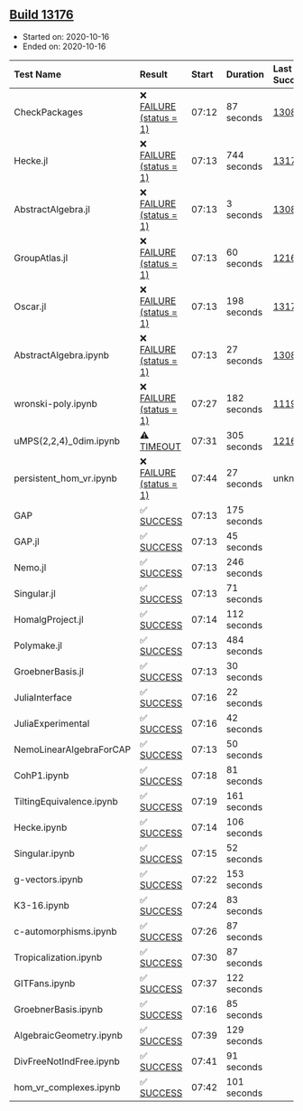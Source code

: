## [Build 13176](https://oscarci.mathematik.uni-kl.de/job/oscar/13176/)

* Started on: 2020-10-16
* Ended on: 2020-10-16

| Test Name    | Result | Start | Duration | Last Success | First Failure |
|:-------------|:-------|:------|:---------|:-------------|:--------------|
| CheckPackages | ❌ [FAILURE (status = 1)](https://oscarci.mathematik.uni-kl.de/job/oscar/13176/artifact/logs/build-13176/CheckPackages.log) | 07:12 | 87 seconds | [13085](https://oscarci.mathematik.uni-kl.de/job/oscar/13085/) | [13086](https://oscarci.mathematik.uni-kl.de/job/oscar/13086/) |
| Hecke.jl | ❌ [FAILURE (status = 1)](https://oscarci.mathematik.uni-kl.de/job/oscar/13176/artifact/logs/build-13176/Hecke.jl.log) | 07:13 | 744 seconds | [13175](https://oscarci.mathematik.uni-kl.de/job/oscar/13175/) | [13176](https://oscarci.mathematik.uni-kl.de/job/oscar/13176/) |
| AbstractAlgebra.jl | ❌ [FAILURE (status = 1)](https://oscarci.mathematik.uni-kl.de/job/oscar/13176/artifact/logs/build-13176/AbstractAlgebra.jl.log) | 07:13 | 3 seconds | [13085](https://oscarci.mathematik.uni-kl.de/job/oscar/13085/) | [13086](https://oscarci.mathematik.uni-kl.de/job/oscar/13086/) |
| GroupAtlas.jl | ❌ [FAILURE (status = 1)](https://oscarci.mathematik.uni-kl.de/job/oscar/13176/artifact/logs/build-13176/GroupAtlas.jl.log) | 07:13 | 60 seconds | [12167](https://oscarci.mathematik.uni-kl.de/job/oscar/12167/) | [12168](https://oscarci.mathematik.uni-kl.de/job/oscar/12168/) |
| Oscar.jl | ❌ [FAILURE (status = 1)](https://oscarci.mathematik.uni-kl.de/job/oscar/13176/artifact/logs/build-13176/Oscar.jl.log) | 07:13 | 198 seconds | [13174](https://oscarci.mathematik.uni-kl.de/job/oscar/13174/) | [13175](https://oscarci.mathematik.uni-kl.de/job/oscar/13175/) |
| AbstractAlgebra.ipynb | ❌ [FAILURE (status = 1)](https://oscarci.mathematik.uni-kl.de/job/oscar/13176/artifact/logs/build-13176/AbstractAlgebra.ipynb.log) | 07:13 | 27 seconds | [13085](https://oscarci.mathematik.uni-kl.de/job/oscar/13085/) | [13086](https://oscarci.mathematik.uni-kl.de/job/oscar/13086/) |
| wronski-poly.ipynb | ❌ [FAILURE (status = 1)](https://oscarci.mathematik.uni-kl.de/job/oscar/13176/artifact/logs/build-13176/wronski-poly.ipynb.log) | 07:27 | 182 seconds | [11192](https://oscarci.mathematik.uni-kl.de/job/oscar/11192/) | [11193](https://oscarci.mathematik.uni-kl.de/job/oscar/11193/) |
| uMPS(2,2,4)_0dim.ipynb | ⚠ [TIMEOUT](https://oscarci.mathematik.uni-kl.de/job/oscar/13176/artifact/logs/build-13176/uMPS-2-2-4-_0dim.ipynb.log) | 07:31 | 305 seconds | [12167](https://oscarci.mathematik.uni-kl.de/job/oscar/12167/) | [12168](https://oscarci.mathematik.uni-kl.de/job/oscar/12168/) |
| persistent_hom_vr.ipynb | ❌ [FAILURE (status = 1)](https://oscarci.mathematik.uni-kl.de/job/oscar/13176/artifact/logs/build-13176/persistent_hom_vr.ipynb.log) | 07:44 | 27 seconds | unknown | unknown |
| GAP | ✅ [SUCCESS](https://oscarci.mathematik.uni-kl.de/job/oscar/13176/artifact/logs/build-13176/GAP.log) | 07:13 | 175 seconds |  |  |
| GAP.jl | ✅ [SUCCESS](https://oscarci.mathematik.uni-kl.de/job/oscar/13176/artifact/logs/build-13176/GAP.jl.log) | 07:13 | 45 seconds |  |  |
| Nemo.jl | ✅ [SUCCESS](https://oscarci.mathematik.uni-kl.de/job/oscar/13176/artifact/logs/build-13176/Nemo.jl.log) | 07:13 | 246 seconds |  |  |
| Singular.jl | ✅ [SUCCESS](https://oscarci.mathematik.uni-kl.de/job/oscar/13176/artifact/logs/build-13176/Singular.jl.log) | 07:13 | 71 seconds |  |  |
| HomalgProject.jl | ✅ [SUCCESS](https://oscarci.mathematik.uni-kl.de/job/oscar/13176/artifact/logs/build-13176/HomalgProject.jl.log) | 07:14 | 112 seconds |  |  |
| Polymake.jl | ✅ [SUCCESS](https://oscarci.mathematik.uni-kl.de/job/oscar/13176/artifact/logs/build-13176/Polymake.jl.log) | 07:13 | 484 seconds |  |  |
| GroebnerBasis.jl | ✅ [SUCCESS](https://oscarci.mathematik.uni-kl.de/job/oscar/13176/artifact/logs/build-13176/GroebnerBasis.jl.log) | 07:13 | 30 seconds |  |  |
| JuliaInterface | ✅ [SUCCESS](https://oscarci.mathematik.uni-kl.de/job/oscar/13176/artifact/logs/build-13176/JuliaInterface.log) | 07:16 | 22 seconds |  |  |
| JuliaExperimental | ✅ [SUCCESS](https://oscarci.mathematik.uni-kl.de/job/oscar/13176/artifact/logs/build-13176/JuliaExperimental.log) | 07:16 | 42 seconds |  |  |
| NemoLinearAlgebraForCAP | ✅ [SUCCESS](https://oscarci.mathematik.uni-kl.de/job/oscar/13176/artifact/logs/build-13176/NemoLinearAlgebraForCAP.log) | 07:13 | 50 seconds |  |  |
| CohP1.ipynb | ✅ [SUCCESS](https://oscarci.mathematik.uni-kl.de/job/oscar/13176/artifact/logs/build-13176/CohP1.ipynb.log) | 07:18 | 81 seconds |  |  |
| TiltingEquivalence.ipynb | ✅ [SUCCESS](https://oscarci.mathematik.uni-kl.de/job/oscar/13176/artifact/logs/build-13176/TiltingEquivalence.ipynb.log) | 07:19 | 161 seconds |  |  |
| Hecke.ipynb | ✅ [SUCCESS](https://oscarci.mathematik.uni-kl.de/job/oscar/13176/artifact/logs/build-13176/Hecke.ipynb.log) | 07:14 | 106 seconds |  |  |
| Singular.ipynb | ✅ [SUCCESS](https://oscarci.mathematik.uni-kl.de/job/oscar/13176/artifact/logs/build-13176/Singular.ipynb.log) | 07:15 | 52 seconds |  |  |
| g-vectors.ipynb | ✅ [SUCCESS](https://oscarci.mathematik.uni-kl.de/job/oscar/13176/artifact/logs/build-13176/g-vectors.ipynb.log) | 07:22 | 153 seconds |  |  |
| K3-16.ipynb | ✅ [SUCCESS](https://oscarci.mathematik.uni-kl.de/job/oscar/13176/artifact/logs/build-13176/K3-16.ipynb.log) | 07:24 | 83 seconds |  |  |
| c-automorphisms.ipynb | ✅ [SUCCESS](https://oscarci.mathematik.uni-kl.de/job/oscar/13176/artifact/logs/build-13176/c-automorphisms.ipynb.log) | 07:26 | 87 seconds |  |  |
| Tropicalization.ipynb | ✅ [SUCCESS](https://oscarci.mathematik.uni-kl.de/job/oscar/13176/artifact/logs/build-13176/Tropicalization.ipynb.log) | 07:30 | 87 seconds |  |  |
| GITFans.ipynb | ✅ [SUCCESS](https://oscarci.mathematik.uni-kl.de/job/oscar/13176/artifact/logs/build-13176/GITFans.ipynb.log) | 07:37 | 122 seconds |  |  |
| GroebnerBasis.ipynb | ✅ [SUCCESS](https://oscarci.mathematik.uni-kl.de/job/oscar/13176/artifact/logs/build-13176/GroebnerBasis.ipynb.log) | 07:16 | 85 seconds |  |  |
| AlgebraicGeometry.ipynb | ✅ [SUCCESS](https://oscarci.mathematik.uni-kl.de/job/oscar/13176/artifact/logs/build-13176/AlgebraicGeometry.ipynb.log) | 07:39 | 129 seconds |  |  |
| DivFreeNotIndFree.ipynb | ✅ [SUCCESS](https://oscarci.mathematik.uni-kl.de/job/oscar/13176/artifact/logs/build-13176/DivFreeNotIndFree.ipynb.log) | 07:41 | 91 seconds |  |  |
| hom_vr_complexes.ipynb | ✅ [SUCCESS](https://oscarci.mathematik.uni-kl.de/job/oscar/13176/artifact/logs/build-13176/hom_vr_complexes.ipynb.log) | 07:42 | 101 seconds |  |  |
